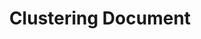 ---
title: "Clustering Document"

categories: ['']

tags: ['Clustering', 'Document']

arwords: 'تجميع الوثائق الآلي'

arexps: []

enwords: ['Clustering Document']

enexps: []

arlexicons: 'ج'

enlexicons: 'C'

authors: ['Ruqayya Roshdy']

translators: ['']

citations: 'مقدمة في حوسبة اللغة العربية'

sources: 'مركز الملك عبدالله بن عبدالعزيز الدولي لخدمة اللغة العربية'

slug: ""
---
